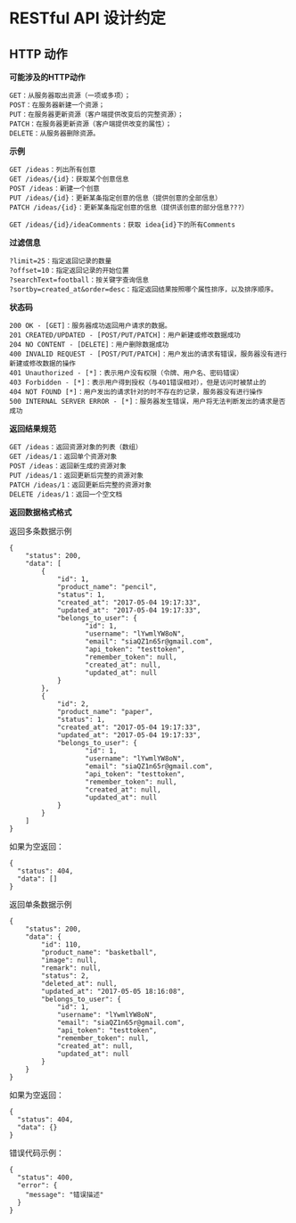# RESTful API 设计约定
## HTTP 动作
**可能涉及的HTTP动作**

    GET：从服务器取出资源（一项或多项）；
    POST：在服务器新建一个资源；
    PUT：在服务器更新资源（客户端提供改变后的完整资源）；
    PATCH：在服务器更新资源（客户端提供改变的属性）；
    DELETE：从服务器删除资源。
    
**示例**

    GET /ideas：列出所有创意
    GET /ideas/{id}：获取某个创意信息
    POST /ideas：新建一个创意
    PUT /ideas/{id}：更新某条指定创意的信息（提供创意的全部信息）
    PATCH /ideas/{id}：更新某条指定创意的信息（提供该创意的部分信息???）
    
    GET /ideas/{id}/ideaComments：获取 idea{id}下的所有Comments
    
    
**过滤信息**

    ?limit=25：指定返回记录的数量
    ?offset=10：指定返回记录的开始位置
    ?searchText=football：按关键字查询信息
    ?sortby=created_at&order=desc：指定返回结果按照哪个属性排序，以及排序顺序。
    
**状态码**

	200 OK - [GET]：服务器成功返回用户请求的数据。
	201 CREATED/UPDATED - [POST/PUT/PATCH]：用户新建或修改数据成功
	204 NO CONTENT - [DELETE]：用户删除数据成功
	400 INVALID REQUEST - [POST/PUT/PATCH]：用户发出的请求有错误，服务器没有进行新建或修改数据的操作
	401 Unauthorized - [*]：表示用户没有权限（令牌、用户名、密码错误）
	403 Forbidden - [*]：表示用户得到授权（与401错误相对），但是访问时被禁止的
	404 NOT FOUND [*]：用户发出的请求针对的时不存在的记录，服务器没有进行操作
	500 INTERNAL SERVER ERROR - [*]：服务器发生错误，用户将无法判断发出的请求是否成功

**返回结果规范**

	GET /ideas：返回资源对象的列表（数组）
	GET /ideas/1：返回单个资源对象
	POST /ideas：返回新生成的资源对象
	PUT /ideas/1：返回更新后完整的资源对象
	PATCH /ideas/1：返回更新后完整的资源对象
	DELETE /ideas/1：返回一个空文档
	
**返回数据格式格式**

返回多条数据示例

```
{
    "status": 200,
    "data": [
        {
            "id": 1,
            "product_name": "pencil",            
            "status": 1,
            "created_at": "2017-05-04 19:17:33",
            "updated_at": "2017-05-04 19:17:33",
            "belongs_to_user": {
	        	   "id": 1,
			       "username": "lYwmlYW8oN",
			       "email": "siaQZ1n65r@gmail.com",
			       "api_token": "testtoken",
			       "remember_token": null,
			       "created_at": null,
			       "updated_at": null
            }
        },
        {
            "id": 2,
            "product_name": "paper",
            "status": 1,
            "created_at": "2017-05-04 19:17:33",
            "updated_at": "2017-05-04 19:17:33",
            "belongs_to_user": {
	        	   "id": 1,
			       "username": "lYwmlYW8oN",
			       "email": "siaQZ1n65r@gmail.com",
			       "api_token": "testtoken",
			       "remember_token": null,
			       "created_at": null,
			       "updated_at": null
            }
        }
    ]
}
```

如果为空返回：

```
{
  "status": 404,
  "data": []
}
```

返回单条数据示例

```
{
    "status": 200,
    "data": {
        "id": 110,
        "product_name": "basketball",
        "image": null,
        "remark": null,
        "status": 2,
        "deleted_at": null,
        "updated_at": "2017-05-05 18:16:08",
        "belongs_to_user": {
            "id": 1,
            "username": "lYwmlYW8oN",
            "email": "siaQZ1n65r@gmail.com",
            "api_token": "testtoken",
            "remember_token": null,
            "created_at": null,
            "updated_at": null
        }
    }
}
```

如果为空返回：

```
{
  "status": 404,
  "data": {}
}
```


错误代码示例：

```
{
  "status": 400,
  "error": {
    "message": "错误描述"
  }
}
```

